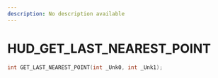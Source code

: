 ```yaml
---
description: No description available 
---
```


# HUD\_GET_LAST_NEAREST_POINT

```cpp
int GET_LAST_NEAREST_POINT(int _Unk0, int _Unk1);
```